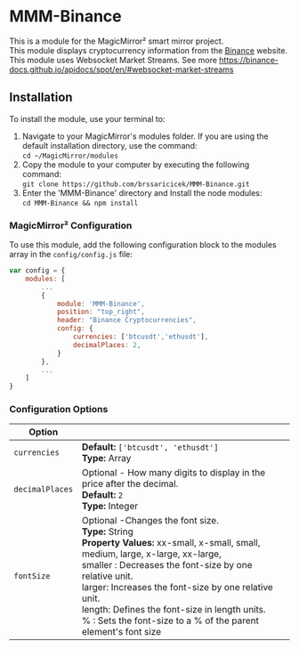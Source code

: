 # MMM-Binance
This is a module for the MagicMirror² smart mirror project.<br>
This module displays cryptocurrency information from the [Binance](https://www.binance.com/) website. This module uses Websocket Market Streams. See more https://binance-docs.github.io/apidocs/spot/en/#websocket-market-streams

## Installation

To install the module, use your terminal to:

1. Navigate to your MagicMirror's modules folder. If you are using the default installation directory, use the command:
 <br />`cd ~/MagicMirror/modules`
2. Copy the module to your computer by executing the following command:
 <br />`git clone https://github.com/brssaricicek/MMM-Binance.git`
3. Enter the 'MMM-Binance' directory and Install the node modules:
 <br />`cd MMM-Binance && npm install`
 
 ### MagicMirror² Configuration

To use this module, add the following configuration block to the modules array in the `config/config.js` file:

```js
var config = {
    modules: [
        ...
        {
            module: 'MMM-Binance',
            position: "top_right",
            header: "Binance Cryptocurrencies",
            config: {
                currencies: ['btcusdt','ethusdt'],
                decimalPlaces: 2,        
            }
        },
        ...
    ]
}
```

### Configuration Options

| Option                  |                                                                                                                          |
| ----------------------- | -------------------------------------------------------------------------------------------------------------------------|
| `currencies`            |**Default:** `['btcusdt', 'ethusdt']`<br /> **Type:** Array                                                               |
| `decimalPlaces`         |Optional - How many digits to display in the price after the decimal. <br> **Default:** `2`<br />  **Type:** Integer <br> |
| `fontSize`               |Optional -Changes the font size. <br  />  **Type:** String <br>  **Property Values:**  xx-small, x-small, small, medium, large, x-large, xx-large, <br>  smaller : Decreases the font-size by one relative unit. <br> larger: Increases the font-size by one relative unit. <br> length: Defines the font-size in length units. <br> % : Sets the font-size to a % of the parent element's font size  |
